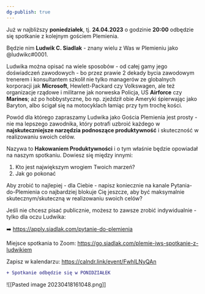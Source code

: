 ```yaml
---
dg-publish: true
---
```


Już w najbliższy **poniedziałek**, tj. **24.04.2023** o godzinie **20:00** odbędzie się spotkanie z kolejnym gościem Plemienia. 


Będzie nim **Ludwik C. Siadlak** - znany wielu z Was w Plemieniu jako @ludwikc#0001. 

Ludwika można opisać na wiele sposobów - od całej gamy jego doświadczeń zawodowych - bo przez prawie 2 dekady bycia zawodowym trenerem i konsultantem szkolił nie tylko managerów ze globalnych korporacji jak **Microsoft**, Hewlett-Packard czy Volkswagen, 
ale też organizacje rządowe i militarne jak norweska Policja, US **Airforce** czy **Marines**; aż po hobbystyczne, bo np. zjeździł obie Ameryki śpierwając jako Baryton, albo ścigał się na motocyklach łamiąc przy tym trochę kości.  

Powód dla którego zapraszamy Ludwika jako Gościa Plemienia jest prosty - nie ma lepszego zawodnika, który potrafi uzbroić każdego w **najskuteczniejsze narzędzia podnoszące produktywność** i skuteczność w realizowaniu swoich celów. 

Nazywa to **Hakowaniem Produktywności** i o tym właśnie będzie opowiadał na naszym spotkaniu. Dowiesz się między innymi: 
1. Kto jest największym wrogiem Twoich marzeń?
2. Jak go pokonać


Aby zrobić to najlepiej - dla Ciebie - napisz koniecznie na kanale Pytania-do-Plemienia co najbardziej blokuje Cię jeszcze, aby być maksymalnie skutecznym/skuteczną w realizowaniu swoich celów?

Jeśli nie chcesz pisać publicznie, możesz to zawsze zrobić indywidualnie - tylko dla oczu Ludwika: 

➡️ <https://apply.siadlak.com/pytanie-do-plemienia>


Miejsce spotkania to Zoom:
<https://go.siadlak.com/plemie-iws-spotkanie-z-ludwikiem>

Zapisz w kalendarzu: 
<https://calndr.link/event/FwhILNyQAn>


```diff
+ Spotkanie odbędzie się w PONIDZIAŁEK
```

![[Pasted image 20230418161048.png]]
